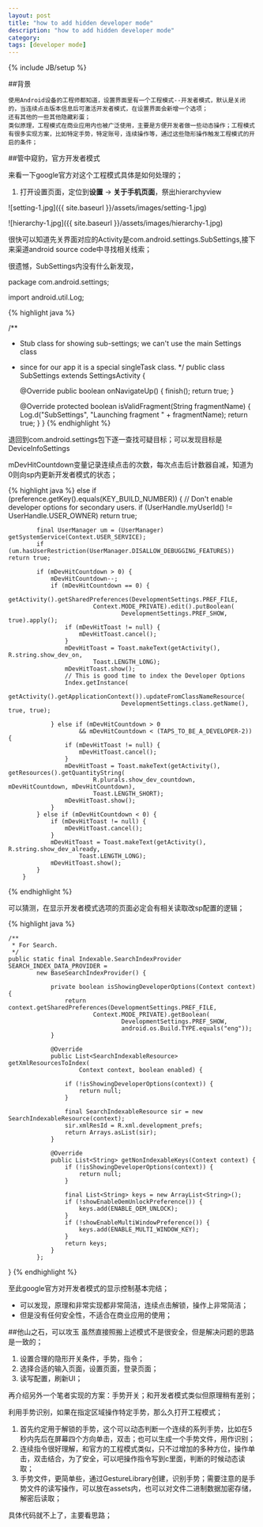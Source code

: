 ```yaml
---
layout: post
title: "how to add hidden developer mode"
description: "how to add hidden developer mode"
category: 
tags: [developer mode]
---
```

{% include JB/setup %}

##背景

	使用Android设备的工程师都知道，设置界面里有一个工程模式--开发者模式，默认是关闭的，当连续点击版本信息后可激活开发者模式，在设置界面会新增一个选项；
	还有其他的一些其他隐藏彩蛋；
	类似原理，工程模式在商业应用内也被广泛使用，主要是方便开发者做一些动态操作；工程模式有很多实现方案，比如特定手势，特定账号，连续操作等，通过这些隐形操作触发工程模式的开启的条件；

##管中窥豹，官方开发者模式

来看一下google官方对这个工程模式具体是如何处理的；

1. 打开设置页面，定位到**设置** -> **关于手机页面**，祭出hierarchyview

![setting-1.jpg]({{ site.baseurl }}/assets/images/setting-1.jpg)

![hierarchy-1.jpg]({{ site.baseurl }}/assets/images/hierarchy-1.jpg)


很快可以知道先关界面对应的Activity是com.android.settings.SubSettings,接下来渠道android source code中寻找相关线索；

很遗憾，SubSettings内没有什么新发现，

package com.android.settings;

import android.util.Log;

{% highlight java %}

/**
 * Stub class for showing sub-settings; we can't use the main Settings class
 * since for our app it is a special singleTask class.
 */
public class SubSettings extends SettingsActivity {

    @Override
    public boolean onNavigateUp() {
        finish();
        return true;
    }

    @Override
    protected boolean isValidFragment(String fragmentName) {
        Log.d("SubSettings", "Launching fragment " + fragmentName);
        return true;
    }
}
{% endhighlight %}
	
退回到com.android.settings包下逐一查找可疑目标；可以发现目标是DeviceInfoSettings

mDevHitCountdown变量记录连续点击的次数，每次点击后计数器自减，知道为0则向sp内更新开发者模式的状态；

{% highlight java %}
else if (preference.getKey().equals(KEY_BUILD_NUMBER)) {
            // Don't enable developer options for secondary users.
            if (UserHandle.myUserId() != UserHandle.USER_OWNER) return true;

            final UserManager um = (UserManager) getSystemService(Context.USER_SERVICE);
            if (um.hasUserRestriction(UserManager.DISALLOW_DEBUGGING_FEATURES)) return true;

            if (mDevHitCountdown > 0) {
                mDevHitCountdown--;
                if (mDevHitCountdown == 0) {
                    getActivity().getSharedPreferences(DevelopmentSettings.PREF_FILE,
                            Context.MODE_PRIVATE).edit().putBoolean(
                                    DevelopmentSettings.PREF_SHOW, true).apply();
                    if (mDevHitToast != null) {
                        mDevHitToast.cancel();
                    }
                    mDevHitToast = Toast.makeText(getActivity(), R.string.show_dev_on,
                            Toast.LENGTH_LONG);
                    mDevHitToast.show();
                    // This is good time to index the Developer Options
                    Index.getInstance(
                            getActivity().getApplicationContext()).updateFromClassNameResource(
                                    DevelopmentSettings.class.getName(), true, true);

                } else if (mDevHitCountdown > 0
                        && mDevHitCountdown < (TAPS_TO_BE_A_DEVELOPER-2)) {
                    if (mDevHitToast != null) {
                        mDevHitToast.cancel();
                    }
                    mDevHitToast = Toast.makeText(getActivity(), getResources().getQuantityString(
                            R.plurals.show_dev_countdown, mDevHitCountdown, mDevHitCountdown),
                            Toast.LENGTH_SHORT);
                    mDevHitToast.show();
                }
            } else if (mDevHitCountdown < 0) {
                if (mDevHitToast != null) {
                    mDevHitToast.cancel();
                }
                mDevHitToast = Toast.makeText(getActivity(), R.string.show_dev_already,
                        Toast.LENGTH_LONG);
                mDevHitToast.show();
            }
        }
{% endhighlight %}

可以猜测，在显示开发者模式选项的页面必定会有相关读取改sp配置的逻辑；

{% highlight java %}

    /**
     * For Search.
     */
    public static final Indexable.SearchIndexProvider SEARCH_INDEX_DATA_PROVIDER =
            new BaseSearchIndexProvider() {

                private boolean isShowingDeveloperOptions(Context context) {
                    return context.getSharedPreferences(DevelopmentSettings.PREF_FILE,
                            Context.MODE_PRIVATE).getBoolean(
                                    DevelopmentSettings.PREF_SHOW,
                                    android.os.Build.TYPE.equals("eng"));
                }

                @Override
                public List<SearchIndexableResource> getXmlResourcesToIndex(
                        Context context, boolean enabled) {

                    if (!isShowingDeveloperOptions(context)) {
                        return null;
                    }

                    final SearchIndexableResource sir = new SearchIndexableResource(context);
                    sir.xmlResId = R.xml.development_prefs;
                    return Arrays.asList(sir);
                }

                @Override
                public List<String> getNonIndexableKeys(Context context) {
                    if (!isShowingDeveloperOptions(context)) {
                        return null;
                    }

                    final List<String> keys = new ArrayList<String>();
                    if (!showEnableOemUnlockPreference()) {
                        keys.add(ENABLE_OEM_UNLOCK);
                    }
                    if (!showEnableMultiWindowPreference()) {
                        keys.add(ENABLE_MULTI_WINDOW_KEY);
                    }
                    return keys;
                }
            };
}
{% endhighlight %}

至此google官方对开发者模式的显示控制基本完结；

* 可以发现，原理和非常实现都非常简洁，连续点击解锁，操作上非常简洁；
* 但是没有任何安全性，不适合在商业应用的使用；

##他山之石，可以攻玉
虽然直接照搬上述模式不是很安全，但是解决问题的思路是一致的；

1. 设置合理的隐形开关条件，手势，指令；
2. 选择合适的输入页面，设置页面，登录页面；
3. 读写配置，刷新UI；

再介绍另外一个笔者实现的方案：手势开关；和开发者模式类似但原理稍有差别；

利用手势识别，如果在指定区域操作特定手势，那么久打开工程模式；

1. 首先约定用于解锁的手势，这个可以动态判断一个连续的系列手势，比如在5秒内先后在屏幕四个方向单击，双击；也可以生成一个手势文件，用作识别；
2. 连续指令很好理解，和官方的工程模式类似，只不过增加的多种方位，操作单击，双击结合，为了安全，可以吧操作指令写到c里面，判断的时候动态读取；
3. 手势文件，更简单些，通过GestureLibrary创建，识别手势；需要注意的是手势文件的读写操作，可以放在assets内，也可以对文件二进制数据加密存储，解密后读取；

具体代码就不上了，主要看思路；










